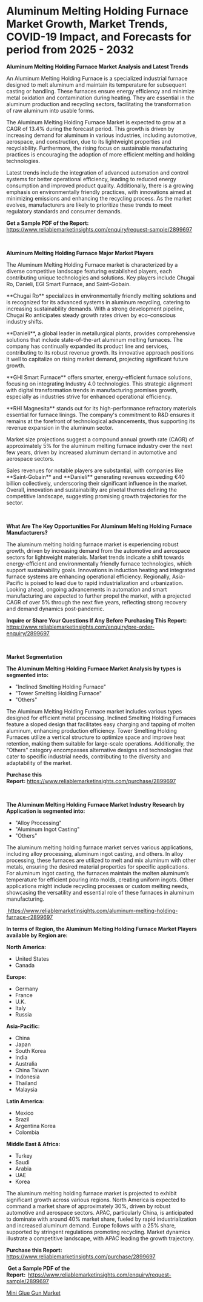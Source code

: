 <p><h1>Aluminum Melting Holding Furnace Market Growth, Market Trends, COVID-19 Impact, and Forecasts for period from 2025 - 2032</h1></p><p><strong>Aluminum Melting Holding Furnace Market Analysis and Latest Trends</strong></p>
<p><p>An Aluminum Melting Holding Furnace is a specialized industrial furnace designed to melt aluminum and maintain its temperature for subsequent casting or handling. These furnaces ensure energy efficiency and minimize metal oxidation and contamination during heating. They are essential in the aluminum production and recycling sectors, facilitating the transformation of raw aluminum into usable forms.</p><p>The Aluminum Melting Holding Furnace Market is expected to grow at a CAGR of 13.4% during the forecast period. This growth is driven by increasing demand for aluminum in various industries, including automotive, aerospace, and construction, due to its lightweight properties and recyclability. Furthermore, the rising focus on sustainable manufacturing practices is encouraging the adoption of more efficient melting and holding technologies. </p><p>Latest trends include the integration of advanced automation and control systems for better operational efficiency, leading to reduced energy consumption and improved product quality. Additionally, there is a growing emphasis on environmentally friendly practices, with innovations aimed at minimizing emissions and enhancing the recycling process. As the market evolves, manufacturers are likely to prioritize these trends to meet regulatory standards and consumer demands.</p></p>
<p><strong>Get a Sample PDF of the Report:&nbsp;</strong> <a href="https://www.reliablemarketinsights.com/enquiry/request-sample/2899697?utm_campaign=3267&utm_medium=2&utm_source=Github&utm_content=ia&utm_term=16032025&utm_id=aluminum-melting-holding-furnace">https://www.reliablemarketinsights.com/enquiry/request-sample/2899697</a></p>
<p>&nbsp;</p>
<p><strong>Aluminum Melting Holding Furnace Major Market Players</strong></p>
<p><p>The Aluminum Melting Holding Furnace market is characterized by a diverse competitive landscape featuring established players, each contributing unique technologies and solutions. Key players include Chugai Ro, Danieli, EGI Smart Furnace, and Saint-Gobain. </p><p>**Chugai Ro** specializes in environmentally friendly melting solutions and is recognized for its advanced systems in aluminum recycling, catering to increasing sustainability demands. With a strong development pipeline, Chugai Ro anticipates steady growth rates driven by eco-conscious industry shifts.</p><p>**Danieli**, a global leader in metallurgical plants, provides comprehensive solutions that include state-of-the-art aluminum melting furnaces. The company has continually expanded its product line and services, contributing to its robust revenue growth. Its innovative approach positions it well to capitalize on rising market demand, projecting significant future growth.</p><p>**GHI Smart Furnace** offers smarter, energy-efficient furnace solutions, focusing on integrating Industry 4.0 technologies. This strategic alignment with digital transformation trends in manufacturing promises growth, especially as industries strive for enhanced operational efficiency.</p><p>**RHI Magnesita** stands out for its high-performance refractory materials essential for furnace linings. The company's commitment to R&D ensures it remains at the forefront of technological advancements, thus supporting its revenue expansion in the aluminum sector.</p><p>Market size projections suggest a compound annual growth rate (CAGR) of approximately 5% for the aluminum melting furnace industry over the next few years, driven by increased aluminum demand in automotive and aerospace sectors. </p><p>Sales revenues for notable players are substantial, with companies like **Saint-Gobain** and **Danieli** generating revenues exceeding €40 billion collectively, underscoring their significant influence in the market. Overall, innovation and sustainability are pivotal themes defining the competitive landscape, suggesting promising growth trajectories for the sector.</p></p>
<p>&nbsp;</p>
<p><strong>What Are The Key Opportunities For Aluminum Melting Holding Furnace Manufacturers?</strong></p>
<p><p>The aluminum melting holding furnace market is experiencing robust growth, driven by increasing demand from the automotive and aerospace sectors for lightweight materials. Market trends indicate a shift towards energy-efficient and environmentally friendly furnace technologies, which support sustainability goals. Innovations in induction heating and integrated furnace systems are enhancing operational efficiency. Regionally, Asia-Pacific is poised to lead due to rapid industrialization and urbanization. Looking ahead, ongoing advancements in automation and smart manufacturing are expected to further propel the market, with a projected CAGR of over 5% through the next five years, reflecting strong recovery and demand dynamics post-pandemic.</p></p>
<p><strong>Inquire or Share Your Questions If Any Before Purchasing This Report:</strong> <a href="https://www.reliablemarketinsights.com/enquiry/pre-order-enquiry/2899697?utm_campaign=3267&utm_medium=2&utm_source=Github&utm_content=ia&utm_term=16032025&utm_id=aluminum-melting-holding-furnace">https://www.reliablemarketinsights.com/enquiry/pre-order-enquiry/2899697</a></p>
<p>&nbsp;</p>
<p><strong>Market Segmentation</strong></p>
<p><strong>The Aluminum Melting Holding Furnace Market Analysis by types is segmented into:</strong></p>
<p><ul><li>"Inclined Smelting Holding Furnace"</li><li>"Tower Smelting Holding Furnace"</li><li>"Others"</li></ul></p>
<p><p>The Aluminum Melting Holding Furnace market includes various types designed for efficient metal processing. Inclined Smelting Holding Furnaces feature a sloped design that facilitates easy charging and tapping of molten aluminum, enhancing production efficiency. Tower Smelting Holding Furnaces utilize a vertical structure to optimize space and improve heat retention, making them suitable for large-scale operations. Additionally, the "Others" category encompasses alternative designs and technologies that cater to specific industrial needs, contributing to the diversity and adaptability of the market.</p></p>
<p><strong>Purchase this Report:&nbsp;</strong><a href="https://www.reliablemarketinsights.com/purchase/2899697?utm_campaign=3267&utm_medium=2&utm_source=Github&utm_content=ia&utm_term=16032025&utm_id=aluminum-melting-holding-furnace">https://www.reliablemarketinsights.com/purchase/2899697</a></p>
<p>&nbsp;</p>
<p><strong>The Aluminum Melting Holding Furnace Market Industry Research by Application is segmented into:</strong></p>
<p><ul><li>"Alloy Processing"</li><li>"Aluminum Ingot Casting"</li><li>"Others"</li></ul></p>
<p><p>The aluminum melting holding furnace market serves various applications, including alloy processing, aluminum ingot casting, and others. In alloy processing, these furnaces are utilized to melt and mix aluminum with other metals, ensuring the desired material properties for specific applications. For aluminum ingot casting, the furnaces maintain the molten aluminum’s temperature for efficient pouring into molds, creating uniform ingots. Other applications might include recycling processes or custom melting needs, showcasing the versatility and essential role of these furnaces in aluminum manufacturing.</p></p>
<p><a href="https://www.reliablemarketinsights.com/aluminum-melting-holding-furnace-r2899697?utm_campaign=3267&utm_medium=2&utm_source=Github&utm_content=ia&utm_term=16032025&utm_id=aluminum-melting-holding-furnace">&nbsp;https://www.reliablemarketinsights.com/aluminum-melting-holding-furnace-r2899697</a></p>
<p><strong>In terms of Region, the Aluminum Melting Holding Furnace Market Players available by Region are:</strong></p>
<p>
    <p> <strong> North America: </strong>
        <ul>
            <li>United States</li>
            <li>Canada</li>
        </ul>
        </p> 
    <p> <strong> Europe: </strong>
        <ul>
            <li>Germany</li>
            <li>France</li>
            <li>U.K.</li>
            <li>Italy</li>
            <li>Russia</li>
        </ul>
        </p> 
    <p> <strong> Asia-Pacific: </strong>
        <ul>
            <li>China</li>
            <li>Japan</li>
            <li>South Korea</li>
            <li>India</li>
            <li>Australia</li>
            <li>China Taiwan</li>
            <li>Indonesia</li>
            <li>Thailand</li>
            <li>Malaysia</li>
        </ul>
        </p> 
    <p> <strong> Latin America: </strong>
        <ul>
            <li>Mexico</li>
            <li>Brazil</li>
            <li>Argentina Korea</li>
            <li>Colombia</li>
        </ul>
        </p> 
    <p> <strong> Middle East & Africa: </strong>
        <ul>
            <li>Turkey</li>
            <li>Saudi</li>
            <li>Arabia</li>
            <li>UAE</li>
            <li>Korea</li>
        </ul>
    </p>
    </p>
<p><p>The aluminum melting holding furnace market is projected to exhibit significant growth across various regions. North America is expected to command a market share of approximately 30%, driven by robust automotive and aerospace sectors. APAC, particularly China, is anticipated to dominate with around 40% market share, fueled by rapid industrialization and increased aluminum demand. Europe follows with a 25% share, supported by stringent regulations promoting recycling. Market dynamics illustrate a competitive landscape, with APAC leading the growth trajectory.</p></p>
<p><strong>Purchase this Report: </strong><a href="https://www.reliablemarketinsights.com/purchase/2899697?utm_campaign=3267&utm_medium=2&utm_source=Github&utm_content=ia&utm_term=16032025&utm_id=aluminum-melting-holding-furnace">https://www.reliablemarketinsights.com/purchase/2899697</a></p>
<p>&nbsp;<strong>Get a Sample PDF of the Report:&nbsp;&nbsp;</strong><a href="https://www.reliablemarketinsights.com/enquiry/request-sample/2899697?utm_campaign=3267&utm_medium=2&utm_source=Github&utm_content=ia&utm_term=16032025&utm_id=aluminum-melting-holding-furnace">https://www.reliablemarketinsights.com/enquiry/request-sample/2899697</a></p>
<p><strong></strong></p>
<p><p><a href="https://github.com/joshuagarcia509/Market-Research-Report-List-1/blob/main/mini-glue-gun-market.md?utm_campaign=3267&utm_medium=2&utm_source=Github&utm_content=ia&utm_term=16032025&utm_id=aluminum-melting-holding-furnace">Mini Glue Gun Market</a></p></p>
